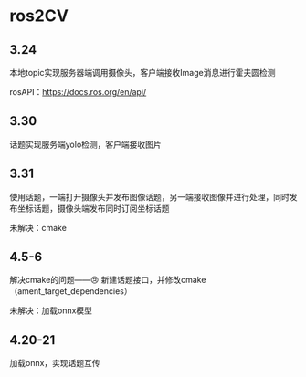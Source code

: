 # ros2CV

## 3.24

本地topic实现服务器端调用摄像头，客户端接收Image消息进行霍夫圆检测

rosAPI：https://docs.ros.org/en/api/

## 3.30

话题实现服务端yolo检测，客户端接收图片

## 3.31

使用话题，一端打开摄像头并发布图像话题，另一端接收图像并进行处理，同时发布坐标话题，摄像头端发布同时订阅坐标话题

未解决：cmake

## 4.5-6

解决cmake的问题——:cry: 新建话题接口，并修改cmake（ament_target_dependencies）

未解决：加载onnx模型

## 4.20-21

加载onnx，实现话题互传
